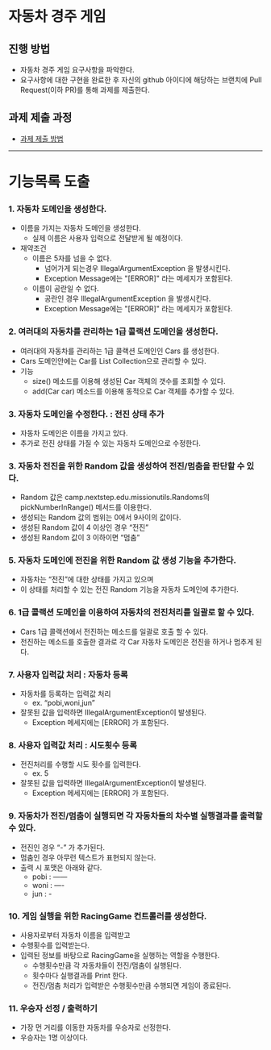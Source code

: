 # 자동차 경주 게임
## 진행 방법
* 자동차 경주 게임 요구사항을 파악한다.
* 요구사항에 대한 구현을 완료한 후 자신의 github 아이디에 해당하는 브랜치에 Pull Request(이하 PR)를 통해 과제를 제출한다.

## 과제 제출 과정
* [과제 제출 방법](https://github.com/next-step/nextstep-docs/tree/master/precourse)

---
# 기능목록 도출

### 1. 자동차 도메인을 생성한다.

- 이름을 가지는 자동차 도메인을 생성한다.
    - 실제 이름은 사용자 입력으로 전달받게 될 예정이다.
- 재약조건
    - 이름은 5자를 넘을 수 없다.
        - 넘어가게 되는경우 IllegalArgumentException 을 발생시킨다.
        - Exception Message에는 "[ERROR]" 라는 메세지가 포함된다.
    - 이름이 공란일 수 없다.
        - 공란인 경우 IllegalArgumentException 을 발생시킨다.
        - Exception Message에는 "[ERROR]" 라는 메세지가 포함된다.

### 2. 여러대의 자동차를 관리하는 1급 콜랙션 도메인을 생성한다.

- 여러대의 자동차를 관리하는 1급 콜랙션 도메인인 Cars 를 생성한다.
- Cars 도메인안에는 Car를 List Collection으로 관리할 수 있다.
- 기능
  - size() 메소드를 이용해 생성된 Car 객체의 갯수를 조회할 수 있다. 
  - add(Car car) 메소드를 이용해 동적으로 Car 객체를 추가할 수 있다.

### 3. 자동차 도메인을 수정한다. : 전진 상태 추가

- 자동차 도메인은 이름을 가지고 있다.
- 추가로 전진 상태를 가질 수 있는 자동차 도메인으로 수정한다.

### 3. 자동차 전진을 위한 Random 값을 생성하여 전진/멈춤을 판단할 수 있다.

- Random 값은 camp.nextstep.edu.missionutils.Randoms의 pickNumberInRange() 메서드를 이용한다.
- 생성되는 Random 값의 범위는 0에서 9사이의 값이다.
- 생성된 Random 값이 4 이상인 경우 “전진”
- 생성된 Random 값이 3 이하이면 “멈춤”

### 5. 자동차 도메인에 전진을 위한 Random 값 생성 기능을 추가한다.

- 자동차는 “전진”에 대한 상태를 가지고 있으며
- 이 상태를 처리할 수 있는 전진 Random 기능을 자동차 도메인에 추가한다.

### 6. 1급 콜랙션 도메인을 이용하여 자동차의 전진처리를 일괄로 할 수 있다.

- Cars 1급 콜랙션에서 전진하는 메소드를 일괄로 호출 할 수 있다.
- 전진하는 메소드를 호출한 결과로 각 Car 자동차 도메인은 전진을 하거나 멈추게 된다.

### 7. 사용자 입력값 처리 : 자동차 등록

- 자동차를 등록하는 입력값 처리
    - ex. “pobi,woni,jun”
- 잘못된 값을 입력하면 IllegalArgumentException이 발생된다.
    - Exception 메세지에는 [ERROR] 가 포함된다.

### 8. 사용자 입력값 처리 : 시도횟수 등록

- 전진처리를 수행할 시도 횟수를 입력한다.
    - ex. 5
- 잘못된 값을 입력하면 IllegalArgumentException이 발생된다.
    - Exception 메세지에는 [ERROR] 가 포함된다.

### 9. 자동차가 전진/멈춤이 실행되면 각 자동차들의 차수별 실행결과를 출력할 수 있다.

- 전진인 경우 “-” 가 추가된다.
- 멈춤인 경우 아무런 텍스트가 표현되지 않는다.
- 출력 시 포맷은 아래와 같다.
    - pobi : ——
    - woni : —-
    - jun : -

### 10. 게임 실행을 위한 RacingGame 컨트롤러를 생성한다.

- 사용자로부터 자동차 이름을 입력받고
- 수행횟수를 입력받는다.
- 입력된 정보를 바탕으로 RacingGame을 실행하는 역할을 수행한다.
    - 수행횟수만큼 각 자동차들이 전진/멈춤이 실행된다.
    - 횟수마다 실행결과를 Print 한다.
    - 전진/멈춤 처리가 입력받은 수행횟수만큼 수행되면 게임이 종료된다.

### 11. 우승자 선정 / 출력하기

- 가장 먼 거리를 이동한 자동차를 우승자로 선정한다.
- 우승자는 1명 이상이다.
